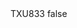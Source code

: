 <?xml version="1.0" encoding="UTF-8"?>
<CustomMetadata xmlns="http://soap.sforce.com/2006/04/metadata">
    <label>TXU833</label>
    <protected>false</protected>
</CustomMetadata>
